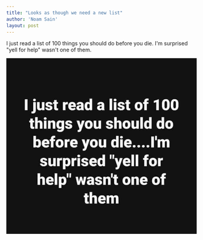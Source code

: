 ```yaml
---
title: "Looks as though we need a new list"
author: 'Noam Sain'
layout: post
---
```


I just read a list of 100 things you should do before you die. I'm surprised "yell for help" wasn't one of them.

![Looks as though we need a new list](/assets/2020/2020-02-Yell-for-help.jpg "Looks as though we need a new list")
